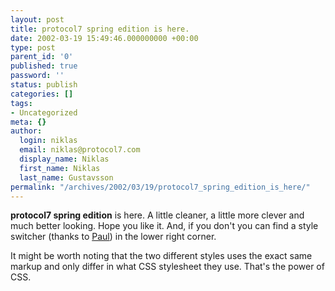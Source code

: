 ```yaml
---
layout: post
title: protocol7 spring edition is here.
date: 2002-03-19 15:49:46.000000000 +00:00
type: post
parent_id: '0'
published: true
password: ''
status: publish
categories: []
tags:
- Uncategorized
meta: {}
author:
  login: niklas
  email: niklas@protocol7.com
  display_name: Niklas
  first_name: Niklas
  last_name: Gustavsson
permalink: "/archives/2002/03/19/protocol7_spring_edition_is_here/"
---
```

 **protocol7 spring edition** is here. A little cleaner, a little more clever and much better looking. Hope you like it. And, if you don't you can find a style switcher (thanks to [Paul](http://idontsmoke.co.uk)) in the lower right corner.

It might be worth noting that the two different styles uses the exact same markup and only differ in what CSS stylesheet they use. That's the power of CSS.

